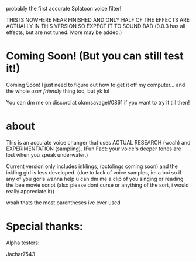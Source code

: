 probably the first accurate Splatoon voice filter!

THIS IS NOWHERE NEAR FINISHED AND ONLY HALF OF THE EFFECTS ARE ACTUALLY IN THIS VERSION SO EXPECT IT TO SOUND BAD
(0.0.3 has all effects, but are not tuned. More may be added.)

# Coming Soon! (But you can still test it!)

Coming Soon! I just need to figure out how to get it off my computer... and the whole *user friendly* thing too, but yk lol

You can dm me on discord at okmrsavage#0861 if you want to try it till then!

# about

This is an accurate voice changer that uses ACTUAL RESEARCH (woah) and EXPERIMENTATION (sampling).
(Fun Fact: your voice's deeper tones are lost when you speak underwater.)


Current version only includes inklings, (octolings coming soon) and the inkling girl is less developed. (due to lack of voice samples, im a boi so if any of you gorls wanna help u can dm me a clip of you singing or reading the bee movie script (also please dont curse or anything of the sort, i would really appreciate it))

woah thats the most parentheses ive ever used


# Special thanks:

Alpha testers:

  Jachar7543
